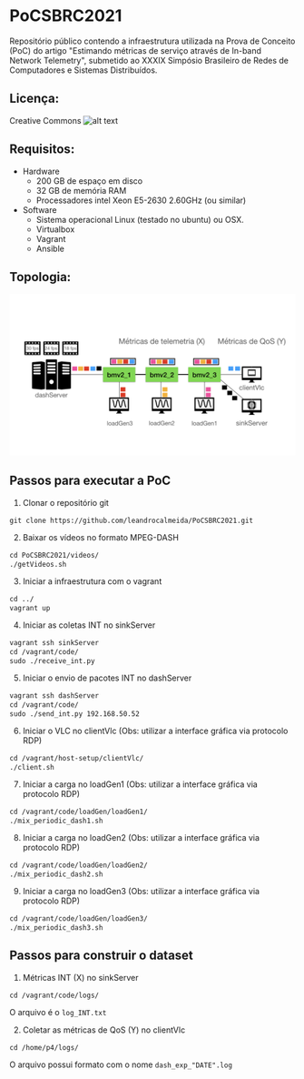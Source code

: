# PoCSBRC2021

Repositório público contendo a infraestrutura utilizada na Prova de Conceito (PoC) do artigo "Estimando métricas de serviço através de In-band Network Telemetry", submetido ao XXXIX Simpósio Brasileiro de Redes de Computadores e Sistemas Distribuídos.

## Licença: 
Creative Commons ![alt text](https://upload.wikimedia.org/wikipedia/commons/thumb/9/99/Cc-by-nc_icon.svg/88px-Cc-by-nc_icon.svg.png)

## Requisitos: 
- Hardware
    - 200 GB de espaço em disco
    - 32 GB de memória RAM
    - Processadores intel Xeon E5-2630 2.60GHz (ou similar)
- Software
    - Sistema operacional Linux (testado no ubuntu) ou OSX.
    - Virtualbox
    - Vagrant
    - Ansible

## Topologia:
![alt text](https://raw.githubusercontent.com/leandrocalmeida/PoCSBRC2021/main/pictures/Cenario.jpeg)

## Passos para executar a PoC
1. Clonar o repositório git

``` 
git clone https://github.com/leandrocalmeida/PoCSBRC2021.git
```

2. Baixar os vídeos no formato MPEG-DASH
```
cd PoCSBRC2021/videos/
./getVideos.sh
```

3. Iniciar a infraestrutura com o vagrant
```
cd ../ 
vagrant up
```

4. Iniciar as coletas INT no sinkServer
```
vagrant ssh sinkServer
cd /vagrant/code/
sudo ./receive_int.py
```

5. Iniciar o envio de pacotes INT no dashServer
```
vagrant ssh dashServer
cd /vagrant/code/
sudo ./send_int.py 192.168.50.52
```

6. Iniciar o VLC no clientVlc (Obs: utilizar a interface gráfica via protocolo RDP)
```
cd /vagrant/host-setup/clientVlc/
./client.sh
```

7. Iniciar a carga no loadGen1 (Obs: utilizar a interface gráfica via protocolo RDP)
```
cd /vagrant/code/loadGen/loadGen1/
./mix_periodic_dash1.sh
```

8. Iniciar a carga no loadGen2 (Obs: utilizar a interface gráfica via protocolo RDP)
```
cd /vagrant/code/loadGen/loadGen2/
./mix_periodic_dash2.sh
```

9. Iniciar a carga no loadGen3 (Obs: utilizar a interface gráfica via protocolo RDP)
```
cd /vagrant/code/loadGen/loadGen3/
./mix_periodic_dash3.sh
```

## Passos para construir o dataset
1. Métricas INT (X) no sinkServer
```
cd /vagrant/code/logs/
```
O arquivo é o ```log_INT.txt```

2. Coletar as métricas de QoS (Y) no clientVlc
```
cd /home/p4/logs/
```
O arquivo possui formato com o nome ```dash_exp_"DATE".log```
